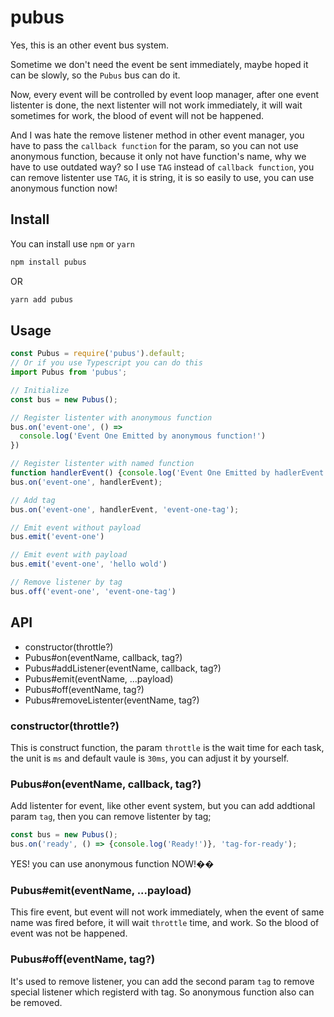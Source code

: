 # pubus 

Yes, this is an other event bus system.

Sometime we don't need the event be sent immediately, maybe hoped it can be slowly,
so the `Pubus` bus can do it.

Now, every event will be controlled by event loop manager, after one event listenter is done,
the next listenter will not work immediately, it will wait sometimes for work, the blood of event will not be happened.

And I was hate the remove listener method in other event manager, you have to pass the `callback function` for the param, so you can not use anonymous function, because it only not have function's name, why we have to use outdated way? so I use `TAG` instead of `callback function`, you can remove 
listenter use `TAG`, it is string, it is so easily to use, you can use anonymous function now!

## Install

You can install use `npm` or `yarn`

```bash
npm install pubus
```

OR 

```bash
yarn add pubus
```

## Usage

```javascript
const Pubus = require('pubus').default;
// Or if you use Typescript you can do this
import Pubus from 'pubus';

// Initialize
const bus = new Pubus();

// Register listenter with anonymous function
bus.on('event-one', () => 
  console.log('Event One Emitted by anonymous function!')
})

// Register listenter with named function
function handlerEvent() {console.log('Event One Emitted by hadlerEvent')}
bus.on('event-one', handlerEvent);

// Add tag
bus.on('event-one', handlerEvent, 'event-one-tag');

// Emit event without payload
bus.emit('event-one')

// Emit event with payload
bus.emit('event-one', 'hello wold')

// Remove listener by tag
bus.off('event-one', 'event-one-tag')
```

## API

* constructor(throttle?)
* Pubus#on(eventName, callback, tag?)
* Pubus#addListener(eventName, callback, tag?)
* Pubus#emit(eventName, ...payload)
* Pubus#off(eventName, tag?)
* Pubus#removeListenter(eventName, tag?)

### constructor(throttle?)

This is construct function, the param `throttle` is the wait time for each task, the unit is `ms`
and default vaule is `30ms`, you can adjust it by yourself.

### Pubus#on(eventName, callback, tag?)

Add listenter for event, like other event system, but you can add addtional param `tag`, then you can remove listenter by tag;

```javascript
const bus = new Pubus();
bus.on('ready', () => {console.log('Ready!')}, 'tag-for-ready');
```

YES! you can use anonymous function NOW!��


### Pubus#emit(eventName, ...payload)

This fire event, but event will not work immediately, when the event of same name was fired before,
it will wait `throttle` time, and work. So the blood of event was not be happened.

### Pubus#off(eventName, tag?)

It's used to remove listener, you can add the second param `tag` to remove special listener which registerd with tag.
So anonymous function also can be removed.
